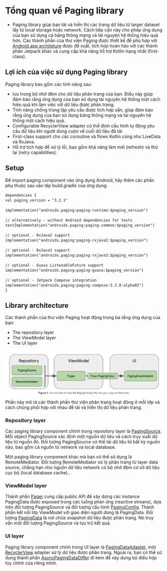 # Tổng quan về Paging library

- Paging library giúp bạn tải và hiển thị các trang dữ liệu từ larger dataset lấy từ local storage
  hoặc network. Cách tiếp cận này cho phép ứng dụng của bạn sử dụng cả băng thông mạng và tài nguyên
  hệ thống hiệu quả hơn. Các thành phần của thư viện Paging được thiết kế để phù hợp với
  [Android app architeture](https://developer.android.com/topic/architecture) được đề xuất, tích hợp
  hoàn hảo với các thành phần Jetpack khác và cung cấp khả năng hỗ trợ Kotlin hạng nhất
  (first-class).

## Lợi ích của việc sử dụng Paging library

Paging library bao gồm các tính năng sau:

- lưu trong bộ nhớ đêm cho dữ liệu phân trang của bạn. Điều này giúp đảm bảo rằng ứng dụng của bạn
  sử dụng tài nguyên hệ thống một cách hiệu quả khi làm việc với dữ liệu được phân trang.
- Tính năng chống trùng lặp yêu cầu được tích hợp sẵn, giúp đảm bảo rằng ứng dụng của bạn sử dụng
  băng thông mạng và tài nguyên hệ thống một cách hiệu quả.
- Configurable RecyclerView adapter có thể định cấu hình tự động yêu cầu dữ liệu khi người dùng cuộn
  về cuối dữ liệu đã tải
- First-class support cho các coroutine và flows Kotlin cũng như LiveData và RxJava.
- Hỗ trợ tích hợp để xử lý lỗi, bao gồm khả năng làm mới (refresh) và thử lại (retry capabilities).

## Setup

Để import paging component vào ứng dụng Android, hãy thêm các phần phụ thuộc sau vào tệp
build.gradle của ứng dụng:

```
dependencies {
val paging_version = "3.2.1"

implementation("androidx.paging:paging-runtime:$paging_version")

// alternatively - without Android dependencies for tests
testImplementation("androidx.paging:paging-common:$paging_version")

// optional - RxJava2 support
implementation("androidx.paging:paging-rxjava2:$paging_version")

// optional - RxJava3 support
implementation("androidx.paging:paging-rxjava3:$paging_version")

// optional - Guava ListenableFuture support
implementation("androidx.paging:paging-guava:$paging_version")

// optional - Jetpack Compose integration
implementation("androidx.paging:paging-compose:3.3.0-alpha02")
}
```

## Library architecture

Các thành phần của thư viện Paging hoạt động trong ba tầng ứng dụng của bạn:

- The repository layer
- The ViewModel layer
- The UI layer

![](images/paging_architecture.png)
Phần này mô tả các thành phần thư viện phân trang hoạt động ở mỗi lớp và cách chúng phối hợp với
nhau để tải và hiển thị dữ liệu phân trang.

### Repository layer

Các paging library component chính trong repository layer
là [PagingSource](https://developer.android.com/reference/kotlin/androidx/paging/PagingSource). Mỗi
object PagingSource xác định một nguồn dữ liệu và cách truy xuất dữ liệu từ nguồn đó. Đối tượng
PagingSource có thể tải dữ liệu từ bất kỳ nguồn nào, bao gồm cả nguồn từ network và local database.

Một paging library component khác mà bạn có thể sử dụng là RemoteMediator. Đối tượng
RemoteMediator xử lý phân trang từ layer data source, chẳng hạn như nguồn dữ liệu network có bộ
nhớ đệm cơ sở dữ liệu cục bộ (local database cache)..

### ViewModel layer

Thành phần [Pager](https://developer.android.com/reference/kotlin/androidx/paging/Pager) cung cấp
public API để xây dựng các instance PagingData được exposed trong các luồng phản ứng (reactive
streans), dựa trên đối tượng PagingSource và đối tượng cấu
hình [PagingConfig](https://developer.android.com/reference/kotlin/androidx/paging/PagingConfig).
Thành phần kết nối lớp ViewModel với giao diện người dùng là PagingData. Đối
tượng [PagingData](https://developer.android.com/reference/kotlin/androidx/paging/PagingData) là nơi
chứa snapshot dữ liệu được phân trang. Nó truy vấn một đối tượng PagingSource và lưu trữ kết quả.

### UI layer

Paging library component chính trong UI layer
là [PagingDataAdapter](https://developer.android.com/reference/kotlin/androidx/paging/PagingDataAdapter),
một [RecyclerView](https://developer.android.com/reference/kotlin/androidx/recyclerview/widget/RecyclerView)
adapter xử lý dữ liệu được phân trang.
Ngoài ra, bạn có thể sử dụng thành
phần [AsyncPagingDataDiffer](https://developer.android.com/reference/kotlin/androidx/paging/AsyncPagingDataDiffer)
đi kèm để xây dựng bộ điều hợp tùy chỉnh của riêng mình.